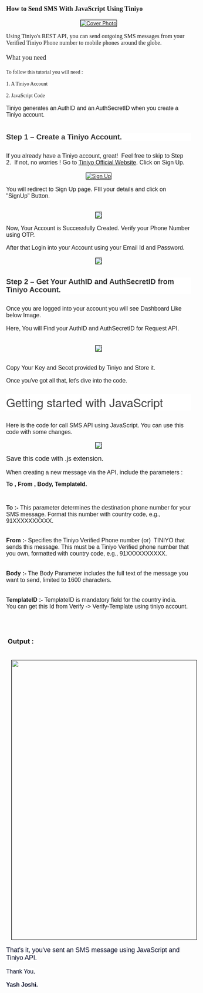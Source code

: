 <h1 style="text-align: left;"><span style="font-family: verdana; font-size: large;">How to Send SMS With JavaScript Using Tiniyo</span></h1>
<div class="separator" style="clear: both; text-align: center;"><a href="JavaScript_Tiniyo_cover.jpg" style="margin-left: 1em; margin-right: 1em;"><img alt="Cover Photo" border="0" data-original-height="609" data-original-width="1280" height="auto" src="JavaScript_Tiniyo_cover.jpg" style="border: 1px solid black;" title="Sign Up" width="auto" /></a></div>

<div>
  <div><br /></div>
  <div>
    <span face="Whitney SSm A, Whitney SSm B, Helvetica Neue, Helvetica, Arial, sans-serif"><span style="font-family: verdana; font-size: medium;">Using Tiniyo's REST API, you can send outgoing SMS messages from your Verified Tiniyo Phone number to mobile phones around the globe.</span><br /></span>
    <div><span style="font-family: verdana; font-size: large;"><br /></span></div>
  </div>
  <div><span style="font-family: verdana; font-size: large;">What you need&nbsp;</span></div>
</div>
<div><span style="font-family: verdana; font-size: large;"><br /></span></div>
<div><span style="font-family: verdana;">To follow this tutorial you will need :&nbsp;</span></div>
<div><span style="font-family: verdana;"><br /></span></div>
<div><span style="font-family: verdana;">1. A Tiniyo Account&nbsp;</span></div>
<div><span style="font-family: verdana;"><br /></span></div>
<div><span style="font-family: verdana;">2. JavaScript Code</span></div>
<div><br /></div>
<div><span style="font-family: arial; font-size: medium;"><span face="&quot;Whitney SSm A&quot;, &quot;Whitney SSm B&quot;, &quot;Helvetica Neue&quot;, Helvetica, Arial, sans-serif" style="background-color: white; letter-spacing: -0.16px;">Tiniyo generates an AuthID&nbsp;</span><span face="&quot;Whitney SSm A&quot;, &quot;Whitney SSm B&quot;, &quot;Helvetica Neue&quot;, Helvetica, Arial, sans-serif" style="background-color: white; letter-spacing: -0.16px;">and an AuthSecretID when you create a Tiniyo account.</span></span></div>
<div><span style="font-size: medium;"><span face="&quot;Whitney SSm A&quot;, &quot;Whitney SSm B&quot;, &quot;Helvetica Neue&quot;, Helvetica, Arial, sans-serif" style="background-color: white; color: #0d112b; letter-spacing: -0.16px;"><br /></span></span></div>
<div><span style="font-size: medium;"><span face="&quot;Whitney SSm A&quot;, &quot;Whitney SSm B&quot;, &quot;Helvetica Neue&quot;, Helvetica, Arial, sans-serif" style="background-color: white; color: #0d112b; letter-spacing: -0.16px;"><br /></span></span></div>
<div>
  <h3 style="background-color: white; box-sizing: inherit; clear: both; color: #333333; font-family: Raleway, Helvetica, Arial, sans-serif; font-size: 1.25rem; line-height: 1.1; margin: 0px auto 0.9375rem; max-width: 100%; overflow-wrap: break-word; padding-left: 0px; padding-right: 0px; word-break: break-word;">Step 1 – Create a Tiniyo Account.</h3>
</div>
<div><br /></div>
<div><span style="font-family: arial; font-size: medium;">If you already have a Tiniyo account, great!&nbsp; Feel free to skip to Step 2.&nbsp; If not, no worries !&nbsp;</span><span style="font-family: arial; font-size: medium;">Go to&nbsp;<a href="https://www.tiniyo.com/" target="_blank">Tiniyo Official Website</a>. Click on Sign Up.</span></div>
<div><span style="font-family: arial; font-size: medium;"><br /></span></div>
<div>
  <div class="separator" style="clear: both; text-align: center;"><a href="image1.png" style="margin-left: 1em; margin-right: 1em;"><img alt="Sign Up" border="0" data-original-height="609" data-original-width="1280" height="auto" src="image1.png" style="border: 1px solid black;" title="Sign Up" width="auto" /></a></div>
</div>
<div><span style="font-family: arial;"><span style="font-size: medium;"><span>&nbsp;&nbsp; &nbsp;</span></span></span></div>
<div><span style="font-family: arial;"><span style="font-size: medium;">You will redirect to Sign Up page. FIll your details and click on "SignUp" Button.</span></span></div>
<div><br /></div>
<div><br /></div>
<div class="separator" style="clear: both; text-align: center;"><a href="image2.png" style="margin-left: 1em; margin-right: 1em;"><img border="0" data-original-height="609" data-original-width="1280" height="auto" src="image2.png" style="border: 1px solid black;" width="auto" /></a></div>
<div><span style="font-family: arial; font-size: medium;"><br /></span></div>
<div><span style="font-family: arial; font-size: medium;">Now, Your Account is Successfully Created. Verify your Phone Number using OTP.</span></div>
<div><span><span><br /></span></span></div>
<div><span style="font-family: arial; font-size: medium;">After that Login into your Account using your Email Id and Password.</span></div>
<div><span style="font-family: arial; font-size: medium;"><br /></span></div>
<div>
  <div class="separator" style="clear: both; text-align: center;"><a href="image3.png" style="margin-left: 1em; margin-right: 1em;"><img border="0" data-original-height="873" data-original-width="1043" height="auto" src="image3.png" style="border: 1px solid black;" width="auto" /></a></div>
  <span style="font-family: arial; font-size: medium;"><br /></span>
</div>
<div><span style="font-family: arial; font-size: medium;"><br /></span></div>
<div>
  <h3 style="background-color: white; box-sizing: inherit; clear: both; color: #333333; font-family: Raleway, Helvetica, Arial, sans-serif; font-size: 1.25rem; line-height: 1.1; margin: 0px auto 0.9375rem; max-width: 100%; overflow-wrap: break-word; padding-left: 0px; padding-right: 0px; word-break: break-word;">Step 2 – Get Your AuthID and AuthSecretID from Tiniyo Account.</h3>
</div>
<div><br /></div>
<div><span style="font-family: arial; font-size: medium;">Once you are logged into your account you will see Dashboard Like below Image.</span></div>
<div><span style="font-family: arial; font-size: medium;"><br /></span></div>
<div><span style="font-family: arial; font-size: medium;">Here, You will Find your AuthID and AuthSecretID for Request API.</span></div>
<div><span style="font-family: arial; font-size: medium;"><br /></span></div>
<div><span style="font-family: arial; font-size: medium;"><br /></span></div>
<div>
  <div class="separator" style="clear: both; text-align: center;"><a href="image4.png" style="margin-left: 1em; margin-right: 1em;"><img border="0" data-original-height="913" data-original-width="1920" height="auto" src="image4.png" style="border: 1px solid black;" width="auto" /></a></div>
  <br /><span style="font-family: arial; font-size: medium;"><br /></span>
</div>
<div><span style="font-family: arial; font-size: medium;">Copy Your Key and Secet provided by Tiniyo and Store it.</span></div>
<div><br /></div>
<div><span style="background-color: white; letter-spacing: -0.16px;"><span style="font-family: arial; font-size: medium;">Once you've got all that, let's dive into the code.</span></span></div>
<div>
  <h2 style="background-color: white; box-sizing: border-box; color: #444444; font-family: Whitney SSm A, Whitney SSm B, Helvetica Neue, Helvetica, Arial, sans-serif; font-size: 2rem; font-weight: 300; letter-spacing: -0.16px; line-height: 1.4; margin: 1.7rem 0px 15px; padding: 0px;">Getting started with JavaScript</h2>
</div>
<div><br /></div>
<div><span style="font-family: arial; font-size: medium;">Here is the code for call SMS API using JavaScript. You can use this code with some changes.</span></div>
<div><span style="font-family: arial; font-size: medium;"><br /></span></div>
<div>
  <div class="separator" style="clear: both; text-align: center;"><a href="codeimage.png" style="margin-left: 1em; margin-right: 1em;"><img border="0" data-original-height="770" data-original-width="1034" height="auto" src="codeimage.png" style="border: 1px solid black;" width="auto" /></a></div>
</div>
<div class="separator" style="clear: both; text-align: center;"><br /></div>
<div><span style="font-family: arial; font-size: large;">Save this code with .js extension.</span></div>
<div><span style="font-family: arial; font-size: medium;"><br /></span></div>
<div><span style="font-family: arial; font-size: medium;">When creating a new message via the API, include the parameters :</span></div>
<p style="text-align: left;"><b><span style="font-size: medium;"><span style="font-family: arial;">To , From , Body,&nbsp;</span><span style="font-family: arial;">TemplateId.</span></span></b></p>
<p style="text-align: left;"><b><span style="font-size: medium;"><span style="font-family: arial;"><br /></span></span></b></p>
<div><span style="font-family: arial; font-size: medium;"><b>To :-&nbsp;</b></span><span style="font-family: arial; font-size: medium;">This parameter determines the destination phone number for your SMS message. Format this number with country code, e.g., 91XXXXXXXXXX.</span></div>
<div><br /></div>
<div><span style="font-family: arial; font-size: medium;"><br /></span></div>
<div><span style="font-family: arial; font-size: medium;"><b>From :-</b>&nbsp;Specifies the Tiniyo Verified Phone number (or)&nbsp; TINIYO that sends this message. This must be a Tiniyo Verified phone number that you own, formatted with country code,&nbsp;</span><span style="font-family: arial; font-size: medium;">e.g., 91XXXXXXXXXX.</span><span style="font-family: arial; font-size: medium;">&nbsp;</span></div>
<div><span style="font-family: arial; font-size: medium;"><br /></span></div>
<div><span style="font-family: arial; font-size: medium;"><br /></span></div>
<div><span style="font-family: arial; font-size: medium;"><b>Body :-</b>&nbsp;The Body Parameter&nbsp;</span><span style="font-size: medium;"><span style="font-family: arial;">includes the full text of the message you want to send, limited to 1600 characters.</span></span></div>
<div><span style="font-size: medium;"><span style="font-family: arial;"><br /></span></span></div>
<div><span style="font-family: arial; font-size: medium;"><br /></span></div>
<div><span style="font-family: arial; font-size: medium;"><b>TemplateID :-</b>&nbsp;TemplateID is mandatory field for the country india.</span></div>
<div><span style="font-family: arial; font-size: medium;">You can get this Id from Verify -&gt; Verify-Template using tiniyo account.</span></div>
<div><span style="font-family: arial; font-size: medium;"><br /></span></div>
<div><span style="font-family: arial; font-size: medium;"><br /></span></div>
<h1 style="text-align: left;"><span face="Roboto, sans-serif"><span style="font-size: large;">&nbsp;Output :</span></span></h1>
<div><span face="Roboto, sans-serif"><span style="font-size: large;"><br /></span></span></div>
<div>
  <span face="Roboto, sans-serif">
    <div class="separator" style="clear: both; text-align: center;"><a href="msgimage.jpg" style="margin-left: 1em; margin-right: 1em;"><img border="0" data-original-height="auto" data-original-width="1080" height="761" src="msgimage.jpg" style="border: 1px solid black;" width="auto" /></a></div>
    <div class="separator" style="clear: both; text-align: center;"><br /></div>
  </span>
  <span style="background-color: white; color: #0d112b; font-family: arial; font-size: large; letter-spacing: -0.16px;">That's it, you've sent an SMS message using JavaScript and Tiniyo API.</span>
</div>
<div><span style="background-color: white; color: #0d112b; letter-spacing: -0.16px;"><span style="font-family: arial; font-size: medium;"><br /></span></span></div>
<div><span style="color: #0d112b; font-family: arial; font-size: medium;"><span style="background-color: white; letter-spacing: -0.16px;">Thank You,</span></span></div>
<div><span style="color: #0d112b; font-family: arial; font-size: medium;"><span style="background-color: white; letter-spacing: -0.16px;"><br /></span></span></div>
<div><span style="color: #0d112b; font-family: arial;"><span style="background-color: white; font-size: medium; letter-spacing: -0.16px;"><b>Yash Joshi.</b></span></span></div>
